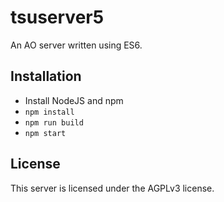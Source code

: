 # tsuserver5
An AO server written using ES6.

## Installation
* Install NodeJS and npm
* `npm install`
* `npm run build`
* `npm start`

## License
This server is licensed under the AGPLv3 license.